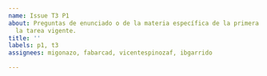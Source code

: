 ```yaml
---
name: Issue T3 P1
about: Preguntas de enunciado o de la materia específica de la primera pregunta de
  la tarea vigente.
title: ''
labels: p1, t3
assignees: migonazo, fabarcad, vicentespinozaf, ibgarrido

---
```



